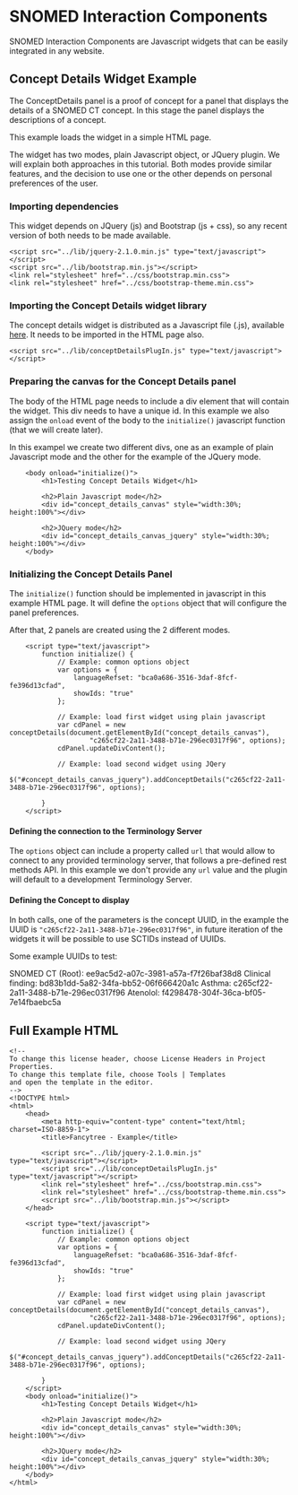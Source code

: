 # SNOMED Interaction Components

SNOMED Interaction Components are Javascript widgets that can be easily integrated in any website.

## Concept Details Widget Example

The ConceptDetails panel is a proof of concept for a panel that displays the details of a SNOMED CT concept. In this stage the panel displays the descriptions of a concept.

This example loads the widget in a simple HTML page.

The widget has two modes, plain Javascript object, or JQuery plugin. We will explain both approaches in this tutorial. Both modes provide similar features, and the decision to use one or the other depends on personal preferences of the user.

### Importing dependencies

This widget depends on JQuery (js) and Bootstrap (js + css), so any recent version of both needs to be made available.

```
<script src="../lib/jquery-2.1.0.min.js" type="text/javascript"></script>
<script src="../lib/bootstrap.min.js"></script>
<link rel="stylesheet" href="../css/bootstrap.min.css">
<link rel="stylesheet" href="../css/bootstrap-theme.min.css">
```

### Importing the Concept Details widget library

The concept details widget is distributed as a Javascript file (.js), available [here](https://github.com/termMed/snomed-interaction-components/raw/master/lib/conceptDetailsPlugIn.js). It needs to be imported in the HTML page also.

```
<script src="../lib/conceptDetailsPlugIn.js" type="text/javascript"></script>
```

### Preparing the canvas for the Concept Details panel

The body of the HTML page needs to include a div element that will contain the widget. This div needs to have a unique id. In this example we also assign the `onload` event of the body to the `initialize()` javascript function (that we will create later).

In this exampel we create two different divs, one as an example of plain Javascript mode and the other for the example of the JQuery mode.

```
    <body onload="initialize()">
        <h1>Testing Concept Details Widget</h1>

        <h2>Plain Javascript mode</h2>
        <div id="concept_details_canvas" style="width:30%; height:100%"></div>

        <h2>JQuery mode</h2>
        <div id="concept_details_canvas_jquery" style="width:30%; height:100%"></div>
    </body>
```

### Initializing the Concept Details Panel

The `initialize()` function should be implemented in javascript in this example HTML page. It will define the `options` object that will configure the panel preferences.

After that, 2 panels are created using the 2 different modes.

```
    <script type="text/javascript">
        function initialize() {
            // Example: common options object
            var options = {
                languageRefset: "bca0a686-3516-3daf-8fcf-fe396d13cfad",
                showIds: "true"
            };

            // Example: load first widget using plain javascript
            var cdPanel = new conceptDetails(document.getElementById("concept_details_canvas"),
                    "c265cf22-2a11-3488-b71e-296ec0317f96", options);
            cdPanel.updateDivContent();

            // Example: load second widget using JQery
            $("#concept_details_canvas_jquery").addConceptDetails("c265cf22-2a11-3488-b71e-296ec0317f96", options);

        }
    </script>
```

#### Defining the connection to the Terminology Server

The `options` object can include a property called `url` that would allow to connect to any provided terminology server, that follows a pre-defined rest methods API. In this example we don't provide any `url` value and the plugin will default to a development Terminology Server.

#### Defining the Concept to display

In both calls, one of the parameters is the concept UUID, in the example the UUID is `"c265cf22-2a11-3488-b71e-296ec0317f96"`, in future iteration of the widgets it will be possible to use SCTIDs instead of UUIDs.

Some example UUIDs to test:

SNOMED CT (Root): ee9ac5d2-a07c-3981-a57a-f7f26baf38d8
Clinical finding: bd83b1dd-5a82-34fa-bb52-06f666420a1c
Asthma: c265cf22-2a11-3488-b71e-296ec0317f96
Atenolol: f4298478-304f-36ca-bf05-7e14fbaebc5a

## Full Example HTML
```
<!--
To change this license header, choose License Headers in Project Properties.
To change this template file, choose Tools | Templates
and open the template in the editor.
-->
<!DOCTYPE html>
<html>
    <head>
        <meta http-equiv="content-type" content="text/html; charset=ISO-8859-1">
        <title>Fancytree - Example</title>

        <script src="../lib/jquery-2.1.0.min.js" type="text/javascript"></script>
        <script src="../lib/conceptDetailsPlugIn.js" type="text/javascript"></script>
        <link rel="stylesheet" href="../css/bootstrap.min.css">
        <link rel="stylesheet" href="../css/bootstrap-theme.min.css">
        <script src="../lib/bootstrap.min.js"></script>
    </head>

    <script type="text/javascript">
        function initialize() {
            // Example: common options object
            var options = {
                languageRefset: "bca0a686-3516-3daf-8fcf-fe396d13cfad",
                showIds: "true"
            };

            // Example: load first widget using plain javascript
            var cdPanel = new conceptDetails(document.getElementById("concept_details_canvas"),
                    "c265cf22-2a11-3488-b71e-296ec0317f96", options);
            cdPanel.updateDivContent();

            // Example: load second widget using JQery
            $("#concept_details_canvas_jquery").addConceptDetails("c265cf22-2a11-3488-b71e-296ec0317f96", options);

        }
    </script>
    <body onload="initialize()">
        <h1>Testing Concept Details Widget</h1>

        <h2>Plain Javascript mode</h2>
        <div id="concept_details_canvas" style="width:30%; height:100%"></div>

        <h2>JQuery mode</h2>
        <div id="concept_details_canvas_jquery" style="width:30%; height:100%"></div>
    </body>
</html>

```
